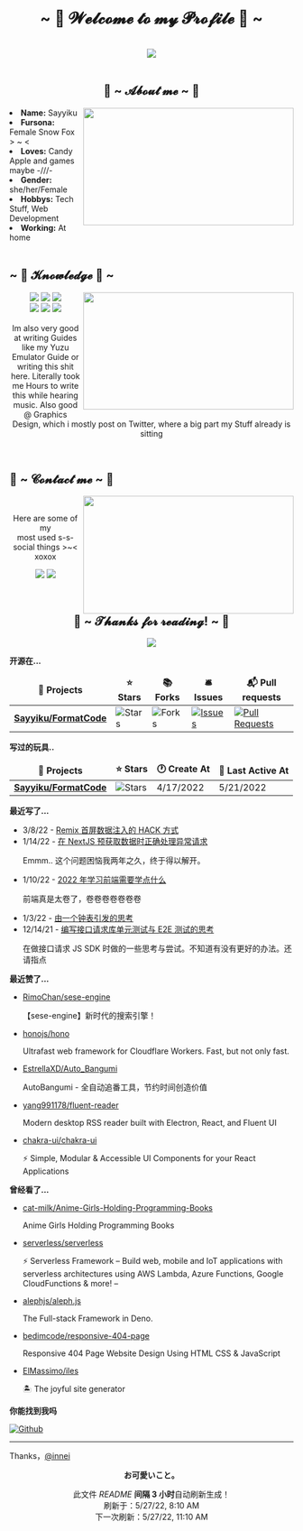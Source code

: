 <!--
 * @Author: Sayyiku
 * @Date: 2022-04-18 19:11:19
 * @LastEditors: Sayyiku
 * @LastEditTime: 2022-04-18 21:41:47
 * @FilePath: \Innei\readme.template.md
 * @Description: 
 * 
 * Copyright (c) 2022 by Sayyiku, All Rights Reserved. 
-->
<body>
<h1 align="center">~ 💖 𝓦𝓮𝓵𝓬𝓸𝓶𝓮 𝓽𝓸 𝓶𝔂 𝓟𝓻𝓸𝓯𝓲𝓵𝓮 💖 ~</h1>
<br>

<div align="center">
<!-- <img src="https://i.imgur.com/jx17oHT.gif"> -->
  <img src ="https://cdn.jsdelivr.net/gh/Sayyiku/image-hosting@master/20211202/c8728b15d7193ce23f241bf86f111ade8baaff36.jpg">
</div>
<br>
<div>
<h2 align="center"> 🦊 ~ 𝓐𝓫𝓸𝓾𝓽 𝓶𝓮 ~ 🦊 </h2>
<!-- <img src="https://64.media.tumblr.com/e1f1c97123ae217eb731500e502e0083/tumblr_n9dxcikmIU1qc9zfzo7_r1_250.gif" align="right"> -->
  <img src="https://cdn.jsdelivr.net/gh/Sayyiku/image-hosting@master/images/20170807094904_xcPrZ.2pkmcuhkwh40.jpeg" align="right" width="373.5px" height="208.5px">
<li>
<b>Name:</b> Sayyiku</li>
<li>
<b>Fursona:</b> Female Snow Fox > ~ <
</li>
<li>
<b>Loves:</b> Candy Apple  and games maybe -///-
</li>
<li>
<b>Gender:</b> she/her/Female
</li>
<li>
<b>Hobbys:</b> Tech Stuff,  Web Development
</li>
<li>
<b>Working:</b> At home
</li>

<br>
<!-- <p><b>     Thanks fow weading this onyee-san<br>
                  verwy cuwute of chu</b></p> -->
</div>
<div>
<h2 align="left">            ~ 📇 𝓚𝓷𝓸𝔀𝓵𝓮𝓭𝓰𝓮 📇 ~</h2>
<p>
<!-- <img src="https://cdn.jsdelivr.net/gh/Sayyiku/image-hosting@master/20211208/20200228053803_rT5ey.460dfalk7to0.gif" align="right"> -->
  <img src="https://i.pinimg.com/originals/8d/4b/77/8d4b77c44b7a68c0fd609411e2c0ec3c.gif" align="right" width="373.5px" height="208.5px">
</div>
<div>
<p align="center"><img src="https://img.shields.io/badge/PS-PhotoShop-orange"/> <img src="https://img.shields.io/badge/JS-JavaScript-blueviolet"/> <img src="https://img.shields.io/badge/-Python-blueviolet"/><br>
 <img src="https://img.shields.io/badge/-JAVA-important"/> <img src="https://img.shields.io/badge/-Vue-success"/> <img src="https://img.shields.io/badge/-Spring-brightgreen"/> <br><br>
Im also very good at writing Guides like my Yuzu Emulator Guide or writing this shit here. Literally took me Hours to write this while hearing music. Also good @ Graphics Design, which i mostly post on Twitter, where a big part my Stuff already is sitting
</p>
<br>
<h2>           📝 ~ 𝓒𝓸𝓷𝓽𝓪𝓬𝓽 𝓶𝓮 ~ 📝</h2>
<img src="https://i.imgur.com/KXx0cCx.gif" align="right" width="373.5px" height="208.5px">
</a>
<br>
<p align="center">Here are some of my <br>
most used s-s-social things >~< xoxox</p>
<p align="center"><a href="https://twitter.com/liricarain" target="_blank"><img src="https://img.shields.io/badge/-Twitter-ff69b4"/></a> 
<a href="https://steamcommunity.com/profiles/76561198985581347/" target="_blank"><img src="https://img.shields.io/badge/-Steam-orange"/>
</a>
</div>
<br>
<div>
<h2 align="center">💖 ~ 𝓣𝓱𝓪𝓷𝓴𝓼 𝓯𝓸𝓻 𝓻𝓮𝓪𝓭𝓲𝓷𝓰! ~ 💖</h2>
<div align="center">
<img src="https://cdn.jsdelivr.net/gh/Sayyiku/image-hosting@master/20211202/c7e3ff262011b14a2d5759c1490b68b36eb27a5c38058-BfU7VM.m2mccvurr74.jpg">
</div>
</div>
</div>
</body>

**开源在...**

<table><thead align=center><tr border: none;><td><b>🎁 Projects</b></td><td><b>⭐ Stars</b></td><td><b>📚 Forks</b></td><td><b>🛎 Issues</b></td><td><b>📬 Pull requests</b></td></tr></thead><tbody><tr><td><a href=https://github.com/Sayyiku/FormatCode><b>Sayyiku/FormatCode</b></a></td><td><img alt=Stars src="https://img.shields.io/github/stars/Sayyiku/FormatCode?style=flat-square&labelColor=343b41"></td><td><img alt=Forks src="https://img.shields.io/github/forks/Sayyiku/FormatCode?style=flat-square&labelColor=343b41"></td><td><a href=https://github.com/Sayyiku/FormatCode/issues target=_blank><img alt=Issues src="https://img.shields.io/github/issues/Sayyiku/FormatCode?style=flat-square&labelColor=343b41"></a></td><td><a href=https://github.com/Sayyiku/FormatCode/pulls target=_blank><img alt="Pull Requests"src="https://img.shields.io/github/issues-pr/Sayyiku/FormatCode?style=flat-square&labelColor=343b41"></a></td></tr></tbody></table>

**写过的玩具..**

<table><thead align=center><tr border: none;><td><b>🎁 Projects</b></td><td><b>⭐ Stars</b></td><td><b>🕐 Create At</b></td><td><b>📅 Last Active At</b></td></tr></thead><tbody><tr><td><a href=https://github.com/Sayyiku/FormatCode target=_blank><b>Sayyiku/FormatCode</b></a></td><td><img alt=Stars src="https://img.shields.io/github/stars/Sayyiku/FormatCode?style=flat-square&labelColor=343b41"></td><td>4/17/2022</td><td>5/21/2022</td></tr></tbody></table>

**最近写了...**

<ul><li><span>3/8/22 - <a href=https://innei.ren//posts/programming/remix-get-initial-data-for-root>Remix 首屏数据注入的 HACK 方式</a></span></li><li><span>1/14/22 - <a href=https://innei.ren//posts/programming/how-to-handle-nextjs-getInitialProps-error>在 NextJS 预获取数据时正确处理异常请求</a></span><p>Emmm.. 这个问题困恼我两年之久，终于得以解开。</p></li><li><span>1/10/22 - <a href=https://innei.ren//posts/technology/2022-frontend-is-so-juan>2022 年学习前端需要学点什么</a></span><p>前端真是太卷了，卷卷卷卷卷卷卷</p></li><li><span>1/3/22 - <a href=https://innei.ren//posts/learning-process/thinking-with-js-event-loop>由一个钟表引发的思考</a></span></li><li><span>12/14/21 - <a href=https://innei.ren//posts/programming/sdk-unit-test-and-e2e>编写接口请求库单元测试与 E2E 测试的思考</a></span><p>在做接口请求 JS SDK 时做的一些思考与尝试。不知道有没有更好的办法。还请指点</p></li></ul>

**最近赞了...**

<ul><li><a href=https://github.com/RimoChan/sese-engine>RimoChan/sese-engine</a><p>【sese-engine】新时代的搜索引擎！</p></li><li><a href=https://github.com/honojs/hono>honojs/hono</a><p>Ultrafast web framework for Cloudflare Workers. Fast, but not only fast.</p></li><li><a href=https://github.com/EstrellaXD/Auto_Bangumi>EstrellaXD/Auto_Bangumi</a><p>AutoBangumi - 全自动追番工具，节约时间创造价值</p></li><li><a href=https://github.com/yang991178/fluent-reader>yang991178/fluent-reader</a><p>Modern desktop RSS reader built with Electron, React, and Fluent UI</p></li><li><a href=https://github.com/chakra-ui/chakra-ui>chakra-ui/chakra-ui</a><p>⚡️ Simple, Modular & Accessible UI Components for your React Applications</p></li></ul>

**曾经看了...**

<ul><li><a href=https://github.com/cat-milk/Anime-Girls-Holding-Programming-Books>cat-milk/Anime-Girls-Holding-Programming-Books</a><p>Anime Girls Holding Programming Books</p></li><li><a href=https://github.com/serverless/serverless>serverless/serverless</a><p>⚡ Serverless Framework – Build web, mobile and IoT applications with serverless architectures using AWS Lambda, Azure Functions, Google CloudFunctions & more! –</p></li><li><a href=https://github.com/alephjs/aleph.js>alephjs/aleph.js</a><p>The Full-stack Framework in Deno.</p></li><li><a href=https://github.com/bedimcode/responsive-404-page>bedimcode/responsive-404-page</a><p>Responsive 404 Page Website Design Using HTML CSS & JavaScript</p></li><li><a href=https://github.com/ElMassimo/iles>ElMassimo/iles</a><p>🏝 The joyful site generator</p></li></ul>

**你能找到我吗**

<p><a href="https://github.com/Sayyiku" target="_blank"><img alt="Github" src="https://img.shields.io/badge/GitHub-%2312100E.svg?&style=for-the-badge&logo=Github&logoColor=white" /></a></p>

------------
Thanks，[@innei](https://innei.ren)
<p align=center><strong>お可愛いこと。</strong></p>
<p align=center>此文件 <i>README</i> <b>间隔 3 小时</b>自动刷新生成！<br>刷新于：5/27/22, 8:10 AM<br>下一次刷新：5/27/22, 11:10 AM</p>
